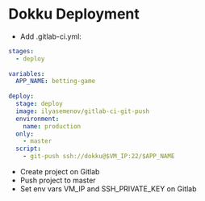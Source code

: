 # Dokku Deployment

- Add .gitlab-ci.yml:
```yaml
stages:
  - deploy
  
variables:
  APP_NAME: betting-game
  
deploy:
  stage: deploy
  image: ilyasemenov/gitlab-ci-git-push
  environment:
    name: production
  only:
    - master
  script:
    - git-push ssh://dokku@$VM_IP:22/$APP_NAME
```

- Create project on Gitlab
- Push project to master
- Set env vars VM_IP and SSH_PRIVATE_KEY on Gitlab


```
